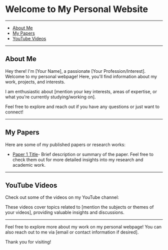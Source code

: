 # Welcome to My Personal Website

---


- [About Me](#about-me)
- [My Papers](#my-papers)
- [YouTube Videos](#youtube-videos)

---

## About Me

Hey there! I'm [Your Name], a passionate [Your Profession/Interest]. Welcome to my personal webpage! Here, you'll find information about my work, projects, and interests.

I am enthusiastic about [mention your key interests, areas of expertise, or what you're currently studying/working on].

Feel free to explore and reach out if you have any questions or just want to connect!

---

## My Papers

Here are some of my published papers or research works:

- [Paper 1 Title](https://scholar.google.com/citations?user=u_wKph8AAAAJ&hl=fr)- Brief description or summary of the paper.
Feel free to check them out for more detailed insights into my research and academic work.

---

## YouTube Videos

Check out some of the videos on my YouTube channel:




These videos cover topics related to [mention the subjects or themes of your videos], providing valuable insights and discussions.

---

Feel free to explore more about my work on my personal webpage! You can also reach out to me via [email or contact information if desired].

Thank you for visiting!
